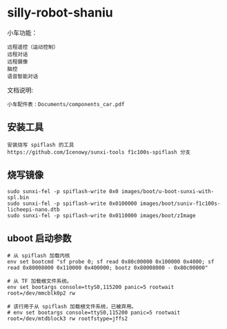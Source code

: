 # silly-robot-shaniu

小车功能：

    远程遥控（运动控制）
    远程对话
    远程摄像
    脑控
    语音智能对话

文档说明:

    小车配件表：Documents/components_car.pdf

## 安装工具
```
安装烧写 spiflash 的工具
https://github.com/Icenowy/sunxi-tools f1c100s-spiflash 分支
```

## 烧写镜像
```
sudo sunxi-fel -p spiflash-write 0x0 images/boot/u-boot-sunxi-with-spl.bin
sudo sunxi-fel -p spiflash-write 0x0100000 images/boot/suniv-f1c100s-licheepi-nano.dtb
sudo sunxi-fel -p spiflash-write 0x0110000 images/boot/zImage
```

## uboot 启动参数
```
# 从 spiflash 加载内核
env set bootcmd "sf probe 0; sf read 0x80c00000 0x100000 0x4000; sf read 0x80008000 0x110000 0x400000; bootz 0x80008000 - 0x80c00000"

# 从 TF 加载根文件系统。
env set bootargs console=ttyS0,115200 panic=5 rootwait root=/dev/mmcblk0p2 rw

# 该行用于从 spiflash 加载根文件系统，已被弃用。
# env set bootargs console=ttyS0,115200 panic=5 rootwait root=/dev/mtdblock3 rw rootfstype=jffs2
```
